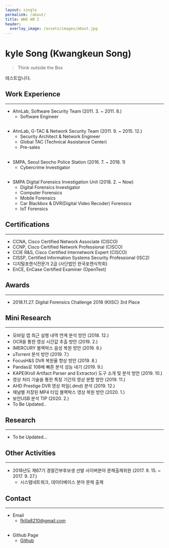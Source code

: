 ```yaml
---
layout: single
permalink: /about/
title: WHO AM I
header:
  overlay_image: /assets/images/about.jpg
---
```


# kyle Song (Kwangkeun Song)

> Think outside the Box

테스트입니다.


## Work Experience
---
- AhnLab, Software Security Team (2011. 3. ~ 2011. 8.)
  - Software Engineer
##
- AhnLab, G-TAC & Network Security Team (2011. 9. ~ 2015. 12.)
  - Security Architect & Network Engineer
  - Global TAC (Technical Assistance Center)
  - Pre-sales
##
- SMPA, Seoul Seocho Police Station (2016. 7. ~ 2018. 1)
  - Cybercrime Investigator
  
##
- SMPA Digital Forensics Investigation Unit (2018. 2. ~ Now)
  - Digital Forensics Investigator
  - Computer Forensics
  - Mobile Forensics
  - Car Blackbox & DVR(Digital Video Recoder) Forensics
  - IoT Forensics

## Certifications
---
- CCNA, Cisco Certified Network Associate (CISCO)
- CCNP, Cisco Certified Network Professional (CISCO)
- CCIE R&S, Cisco Certified Internetwork Expert (CISCO)
- CISSP, Certified Information Systems Security Professional (ISC2)
- 디지털포렌식전문가 2급 (사단법인 한국포렌식학회)
- EnCE, EnCase Certified Examiner (OpenText)

## Awards
---

- 2018.11.27. Digital Forensics Challenge 2018 (KIISC) 3rd Place


## Mini Research
---
- 모바일 앱 최근 실행 내역 연계 분석 방안 (2018. 12.)
- OCR을 통한 영상 시간값 추출 방안 (2019. 2.)
- IMERCURY 블랙박스 음성 복원 방안 (2019. 6.)
- uTorrent 분석 방안 (2019. 7.)
- FocusH&S DVR 복원율 향상 방안 (2019. 8.)
- Pandas로 108배 빠른 분석 성능 내기 (2019. 9.)
- KAPE(Kroll Artifact Parser and Extractor) 도구 소개 및 분석 방안 (2019. 10.)
- 영상 처리 기술을 통한 특정 기간의 영상 분할 방안 (2019. 11.)
- AHD Prestige DVR 영상 파일(.dmd) 분석 (2019. 12.)
- 채널별 저장된 MP4 타입 블랙박스 영상 복원 방안 (2020. 1.)
- 보안USB 분석 TIP (2020. 2.)
- To Be Updated..


## Research
---
- To be Updated...

## Other Activities
---
- 2018년도 제67기 경찰간부후보생 선발 사이버분야 문제출제위원 (2017. 9. 15. ~ 2017. 9. 27.)
  - 시스템네트워크, 데이터베이스 분야 문제 출제


## Contact
---
- Email
  - fkilla8210@gmail.com
##
- Github Page
  - [Github](https://github.com/kyl3song)


